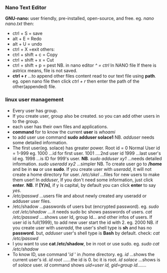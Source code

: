 ### Nano Text Editor
**GNU-nano:** user friendly, pre-installed, open-source, and free.
eg.    *nano nano.txt*       then:
- ctrl + S = save
- alt + E = Redo
- alt + U = undo
- ctrl + X =exit
others:
- ctrl + shift + c = Copy
- ctrl + shift + x = Cut
- ctrl + shift + p = pest
NB. in nano editor *^ = ctrl* 
In NANO file If there is astricx means, file is not saved.
- **ctrl + r**    ...to append other files content read to our text file using **path**. 
eg. open nano file then click  *ctrl + r*  then enter the path of the other(appended) file.
### linux user management
- Every user has group.
- If you create user, group also be created. so you can add other users in to the group.
- each user has their own files and applications.
- **command** for to know the current **user** is   *whoami*
- to add user use command    **sudo adduser solace1**
NB. *adduser* needs some detailed information.
- The first user(eg. solace) has greater power.
      Root id = 0
      Normal User id = 1-999
      eg.  1000    ...id for first user.
         1001   ....2nd user id
         1999   ...last user's id
     eg. 1998 ...is ID for 999's user.
     **NB**.  *sudo adduser xy1*    ...needs detailed information.
         *sudo useradd xy2*    ...simpler
     NB. To create user go to **/home** and be in **su**  or use **sudo**.
 If you create user with *useradd*, it will not create a home directory for user. 
 */etc/skel*   ...files for new users to make them user!
 In *adduser*, If you don't need some information, just click **enter**.
 **NB**. If **[Y/n]**, if y is capital, by default you can click **enter** to say *yes*.
 - */etc/passwd*    ...users file and about newly created any useradd or adduser user files.
 - /etc/shadow   ...passwords of users but (encrypted password).
       eg.   *sudo cat /etc/shadow*       ....it needs sudo bc shows passwords of users.
           *cat /etc/passwd*              ....shows user Id, group Id... and other infos of users.
If user id is full(1999), to add new user start the id with 2.   eg. 2000
NB.   if you create user with *useradd*, the user's shell type is **sh** and has no **password**.
     but, *adduser* user's shell type is **Bash** by default.  check:   *cat /etc/passwd*
 - I you want to use **cat /etc/shadow**, be in root or use sudo.
          eg. *sudo cat /etc/shadow*
- To know ID, use command '*id* ' in /home directory.
       eg.  *id*               ...shows the current user's id.
          *id root*          ......the id is 0. bc it is root.
          *id solace*       ...shows is of *solace* user.
*id* command shows *uid=user id,   gid=group id......*.
